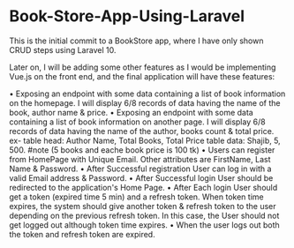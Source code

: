 # Book-Store-App-Using-Laravel
This is the initial commit to a BookStore app, where I have only shown CRUD steps using Laravel 10.

Later on, I will be adding some other features as I would be implementing Vue.js on the front end, and the final application will have these features:

• Exposing an endpoint with some data containing a list of book information on the homepage. I will display 6/8
records of data having the name of the book, author name & price.
• Exposing an endpoint with some data containing a list of book information on another page. I will display 6/8
records of data having the name of the author, books count & total price.
ex- table head: Author Name, Total Books, Total Price
table data: Shajib, 5, 500.
#note (5 books and eache book price is 100 tk)
• Users can register from HomePage with Unique Email. Other attributes are FirstName, Last Name & Password.
• After Successful registration User can log in with a valid Email address & Password.
• After Successful login User should be redirected to the application's Home Page.
• After Each login User should get a token (expired time 5 min) and a refresh token. When token time expires, the system should give another token & refresh token to the user depending on the previous refresh token. In this case, the User should not get logged out although token time expires.
• When the user logs out both the token and refresh token are expired.
